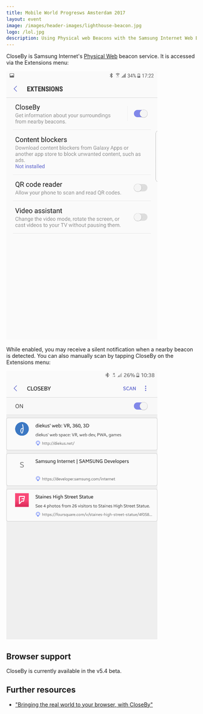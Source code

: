 ```yaml
---
title: Mobile World Progresws Amsterdam 2017
layout: event
image: /images/header-images/lighthouse-beacon.jpg
logo: /lol.jpg
description: Using Physical web Beacons with the Samsung Internet Web Browser
---
```

CloseBy is Samsung Internet's [Physical Web](https://google.github.io/physical-web/) beacon service. It is accessed via the
Extensions menu:

![CloseBy showing Physical Web beacons](/images/docs/closeby-extensions.png)

While enabled, you may receive a silent notification when a nearby beacon is detected. You can also manually scan by tapping CloseBy on the Extensions menu:

![CloseBy showing Physical Web beacons](/images/docs/closeby-beacons.png)

## Browser support

CloseBy is currently available in the v5.4 beta.

## Further resources

* ["Bringing the real world to your browser, with CloseBy"](https://medium.com/samsung-internet-dev/bringing-the-real-world-to-your-browser-with-closeby-830cd162547e)